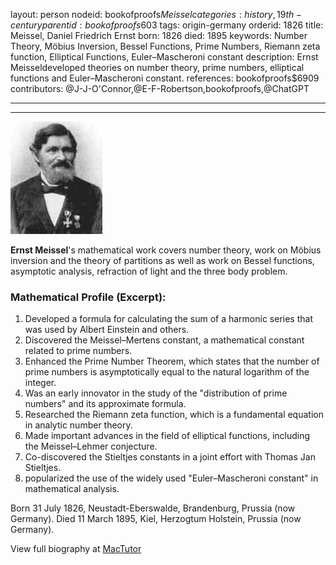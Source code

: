 layout: person
nodeid: bookofproofs$Meissel
categories: history,19th-century
parentid: bookofproofs$603
tags: origin-germany
orderid: 1826
title: Meissel, Daniel Friedrich Ernst
born: 1826
died: 1895
keywords: Number Theory, Möbius Inversion, Bessel Functions, Prime Numbers, Riemann zeta function, Elliptical Functions, Euler–Mascheroni constant
description: Ernst Meisseldeveloped theories on number theory, prime numbers, elliptical functions and Euler–Mascheroni constant.
references: bookofproofs$6909
contributors: @J-J-O'Connor,@E-F-Robertson,bookofproofs,@ChatGPT

---



---

![Meissel.jpg](https://github.com/bookofproofs/bookofproofs.github.io/blob/main/_sources/_assets/images/portraits/Meissel.jpg?raw=true)

**Ernst Meissel**'s mathematical work covers number theory, work on Möbius inversion and the theory of partitions as well as work on Bessel functions, asymptotic analysis, refraction of light and the three body problem.

### Mathematical Profile (Excerpt):
1. Developed a formula for calculating the sum of a harmonic series that was used by Albert Einstein and others.
2. Discovered the Meissel–Mertens constant, a mathematical constant related to prime numbers.
3. Enhanced the Prime Number Theorem, which states that the number of prime numbers is asymptotically equal to the natural logarithm of the integer.
4. Was an early innovator in the study of the "distribution of prime numbers" and its approximate formula.
5. Researched the Riemann zeta function, which is a fundamental equation in analytic number theory.
6. Made important advances in the field of elliptical functions, including the Meissel–Lehmer conjecture.
7. Co-discovered the Stieltjes constants in a joint effort with Thomas Jan Stieltjes.
8. popularized the use of the widely used "Euler–Mascheroni constant" in mathematical analysis.

Born 31 July 1826, Neustadt-Eberswalde, Brandenburg, Prussia (now Germany). Died 11 March 1895, Kiel, Herzogtum Holstein, Prussia (now Germany).

View full biography at [MacTutor](https://mathshistory.st-andrews.ac.uk/Biographies/Meissel/)
